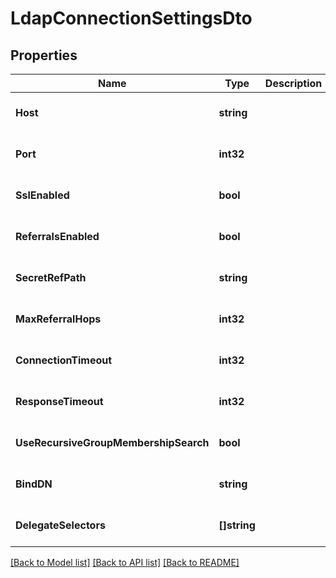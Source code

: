 # LdapConnectionSettingsDto

## Properties
Name | Type | Description | Notes
------------ | ------------- | ------------- | -------------
**Host** | **string** |  | [optional] [default to null]
**Port** | **int32** |  | [optional] [default to null]
**SslEnabled** | **bool** |  | [optional] [default to null]
**ReferralsEnabled** | **bool** |  | [optional] [default to null]
**SecretRefPath** | **string** |  | [optional] [default to null]
**MaxReferralHops** | **int32** |  | [optional] [default to null]
**ConnectionTimeout** | **int32** |  | [optional] [default to null]
**ResponseTimeout** | **int32** |  | [optional] [default to null]
**UseRecursiveGroupMembershipSearch** | **bool** |  | [optional] [default to null]
**BindDN** | **string** |  | [optional] [default to null]
**DelegateSelectors** | **[]string** |  | [optional] [default to null]

[[Back to Model list]](../README.md#documentation-for-models) [[Back to API list]](../README.md#documentation-for-api-endpoints) [[Back to README]](../README.md)

